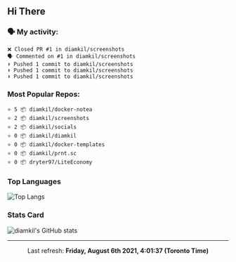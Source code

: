 ## Hi There

### 🗣 My activity:

```
❌ Closed PR #1 in diamkil/screenshots
🗣 Commented on #1 in diamkil/screenshots
⬆️ Pushed 1 commit to diamkil/screenshots
⬆️ Pushed 1 commit to diamkil/screenshots
⬆️ Pushed 1 commit to diamkil/screenshots
```

### Most Popular Repos:

```
⭐️ 5 📦 diamkil/docker-notea
⭐️ 2 📦 diamkil/screenshots
⭐️ 2 📦 diamkil/socials
⭐️ 0 📦 diamkil/diamkil
⭐️ 0 📦 diamkil/docker-templates
⭐️ 0 📦 diamkil/prnt.sc
⭐️ 0 📦 dryter97/LiteEconomy
```

### Top Languages

![Top Langs](https://github-readme-stats.vercel.app/api/top-langs/?username=diamkil&layout=compact&langs_count=10)

### Stats Card

![diamkil's GitHub stats](https://github-readme-stats.vercel.app/api?username=diamkil&count_private=true&show_icons=true)

---

<p align="center">
  Last refresh: 
  <b>Friday, August 6th 2021, 4:01:37 (Toronto Time)</b>
</p>
